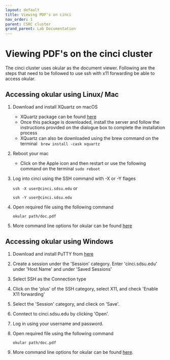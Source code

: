 ```yaml
---
layout: default
title: Viewing PDF's on cinci
nav_order: 1
parent: CSRC cluster
grand_parent: Lab Documentation
---
```


# Viewing PDF's on the cinci cluster

The cinci cluster uses okular as the document viewer. Following are the steps that need to be followed to use ssh with x11 forwarding be able to access okular.


## Accessing okular using Linux/ Mac 
1. Download and install XQuartz on macOS
    * XQuartz package can be found [here](https://www.xquartz.org/)
    * Once this package is downloaded, install the server and follow the instructions provided on the dialogue box to complete the installation process
    * XQuartz can also be downloaded using the brew command on the terminal
    ``` brew install -cask xquartz```
2. Reboot your mac 
    * Click on the Apple icon and then restart or use the following command on the terminal 
    ``` sudo reboot ```
3. Log into cinci using the SSH command with -X or -Y  flages

    ```ssh -X user@cinci.sdsu.edu``` or 
    
    ```ssh -Y user@cinci.sdsu.edu```
4. Open required file using the following command

    ``` okular path/doc.pdf ```
    
5. More command line options for okular can be found [here](https://docs.kde.org/stable5/en/okular/okular/command-line-options.html)



## Accessing okular using Windows
1. Download and install PuTTY from [here](https://www.chiark.greenend.org.uk/~sgtatham/putty/latest.html)
2. Create a session under the 'Session' category. Enter 'cinci.sdsu.edu' under 'Host Name' and under 'Saved Sessions'
3. Select SSH as the Connection type
4. Click on the 'plus' of the SSH category, select X11, and check 'Enable X11 forwarding'
5. Select the 'Session' category, and clieck on 'Save'.
6. Conntect to cinci.sdsu.edu by clicking 'Open'.
7. Log in using your username and password.
8. Open required file using the following command

    ``` okular path/doc.pdf ```
    
9. More command line options for okular can be found [here](https://docs.kde.org/stable5/en/okular/okular/command-line-options.html).
